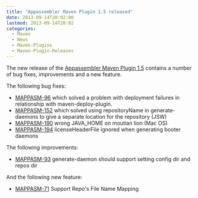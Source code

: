 ```yaml
---
title: "Appassembler Maven Plugin 1.5 released"
date: 2013-09-14T20:02:00
lastmod: 2013-09-14T20:02
categories:
  - Maven
  - News
  - Maven-Plugins
  - Maven-Plugin-Releases
---
```

The new release of the [Appassembler Maven Plugin 1.5](http://mojo.codehaus.org/appassembler/appassembler-maven-plugin/)
contains a number of bug fixes, improvements and a new feature.

<!-- more -->
The following bug fixes:

 * [MAPPASM-96](https://issues.apache.org/jira/browse/MAPPASM-96) which solved a problem with deployment failures 
in relationship with maven-deploy-plugin.
 * [MAPPASM-152](https://issues.apache.org/jira/browse/MAPPASM-152) which solved using repositoryName in generate-daemons to give a separate location 
for the repository (JSW)
 * [MAPPASM-190](https://issues.apache.org/jira/browse/MAPPASM-190) wrong JAVA_HOME on moutian lion (Mac OS)
 * [MAPPASM-194](https://issues.apache.org/jira/browse/MAPPASM-194) licenseHeaderFile ignored when generating booter daemons


The following improvements:

 * [MAPPASM-93](https://issues.apache.org/jira/browse/MAPPASM-93) generate-daemon should support setting config dir and repos dir

And the following new feature:

 * [MAPPASM-71](https://issues.apache.org/jira/browse/MAPPASM-71) Support Repo's File Name Mapping

